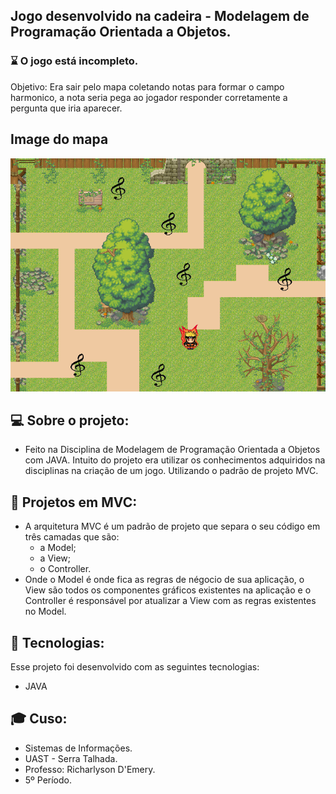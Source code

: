 ## Jogo desenvolvido na cadeira - Modelagem de Programação Orientada a Objetos.

### ⌛ O jogo está incompleto.
Objetivo: Era sair pelo mapa coletando notas para formar o campo harmonico, a nota seria pega ao jogador responder corretamente a pergunta que iria aparecer.

## Image do mapa
<p align="center">
  <img alt="GitHub language" count src=https://github.com/LucasGabryellll/Naruto-musical---Jogo-MPOO/blob/main/imageGame/image.PNG>
  
  ## 💻 Sobre o projeto:
 - Feito na Disciplina de Modelagem de Programação Orientada a Objetos com JAVA.
  Intuito do projeto era utilizar os conhecimentos adquiridos na disciplinas na criação de um jogo. Utilizando o padrão de projeto MVC.
  
  ## 💭 Projetos em MVC:
  - A arquitetura MVC é um padrão de projeto que separa o seu código em três camadas que são:
    - a Model;
    - a View;
    - o Controller. <br />
  - Onde o Model é onde fica as regras de négocio de sua aplicação, o View são todos os componentes gráficos existentes na aplicação e o
  Controller é responsável por atualizar a View com as regras existentes no Model.
  
  ## 🚀 Tecnologias:
  Esse projeto foi desenvolvido com as seguintes tecnologias:
   - JAVA

## 🎓 Cuso:
 - Sistemas de Informações.
 - UAST - Serra Talhada.
 - Professo: Richarlyson D'Emery.
 - 5º Período.
